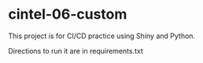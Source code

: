 # cintel-06-custom


This project is for CI/CD practice using Shiny and Python.

Directions to run it are in requirements.txt


